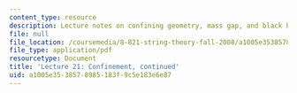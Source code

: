 ```yaml
---
content_type: resource
description: Lecture notes on confining geometry, mass gap, and black hole mechanics.
file: null
file_location: /coursemedia/8-821-string-theory-fall-2008/a1005e3538578985183f9c5e183e6e87_lecture21.pdf
file_type: application/pdf
resourcetype: Document
title: 'Lecture 21: Confinement, continued'
uid: a1005e35-3857-8985-183f-9c5e183e6e87
---
```

